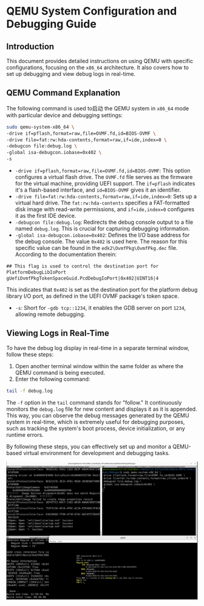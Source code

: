 # QEMU System Configuration and Debugging Guide

## Introduction

This document provides detailed instructions on using QEMU with specific configurations, focusing on the `x86_64` architecture. It also covers how to set up debugging and view debug logs in real-time.

## QEMU Command Explanation

The following command is used to启动 the QEMU system in `x86_64` mode with particular device and debugging settings:

```bash
sudo qemu-system-x86_64 \
-drive if=pflash,format=raw,file=OVMF.fd,id=BIOS-OVMF \
-drive file=fat:rw:hda-contents,format=raw,if=ide,index=0 \
-debugcon file:debug.log \
-global isa-debugcon.iobase=0x402 \
-s
```

- `-drive if=pflash,format=raw,file=OVMF.fd,id=BIOS-OVMF`: This option configures a virtual flash drive. The `OVMF.fd` file serves as the firmware for the virtual machine, providing UEFI support. The `if=pflash` indicates it's a flash-based interface, and `id=BIOS-OVMF` gives it an identifier.
- `-drive file=fat:rw:hda-contents,format=raw,if=ide,index=0`: Sets up a virtual hard drive. The `fat:rw:hda-contents` specifies a FAT-formatted disk image with read-write permissions, and `if=ide,index=0` configures it as the first IDE device.
- `-debugcon file:debug.log`: Redirects the debug console output to a file named `debug.log`. This is crucial for capturing debugging information.
- `-global isa-debugcon.iobase=0x402`: Defines the I/O base address for the debug console. The value `0x402` is used here. The reason for this specific value can be found in the `edk2\OvmfPkg\OvmfPkg.dec` file. According to the documentation therein:

```dec
## This flag is used to control the destination port for PlatformDebugLibIoPort
gUefiOvmfPkgTokenSpaceGuid.PcdDebugIoPort|0x402|UINT16|4
```

This indicates that `0x402` is set as the destination port for the platform debug library I/O port, as defined in the UEFI OVMF package's token space.

- `-s`: Short for `-gdb tcp::1234`, it enables the GDB server on port `1234`, allowing remote debugging.

## Viewing Logs in Real-Time

To have the debug log display in real-time in a separate terminal window, follow these steps:

1. Open another terminal window within the same folder as where the QEMU command is being executed.
2. Enter the following command:

```bash
tail -f debug.log
```

The `-f` option in the `tail` command stands for "follow." It continuously monitors the `debug.log` file for new content and displays it as it is appended. This way, you can observe the debug messages generated by the QEMU system in real-time, which is extremely useful for debugging purposes, such as tracking the system's boot process, device initialization, or any runtime errors.

By following these steps, you can effectively set up and monitor a QEMU-based virtual environment for development and debugging tasks.

 ![debug.png](Log\debug.png "debug.png")
